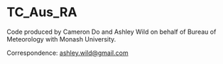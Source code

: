# TC_Aus_RA
Code produced by Cameron Do and Ashley Wild on behalf of Bureau of Meteorology with Monash University. 

Correspondence: ashley.wild@gmail.com
